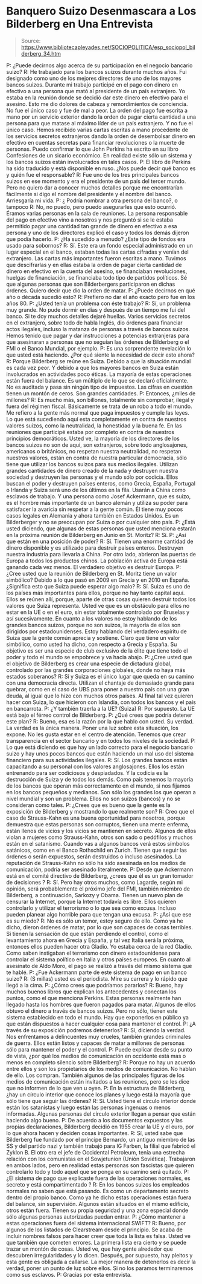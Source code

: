 # Banquero Suizo Desenmascara a Los Bilderberg en Una Entrevista

> Source: https://www.bibliotecapleyades.net/SOCIOPOLITICA/esp_sociopol_bilderberg_34.htm

P: ¿Puede decirnos algo acerca de su
participación en el negocio bancario suizo?
R: He trabajado para los bancos suizos durante muchos años. Fui
designado como uno de los mejores directores de uno de los mayores
bancos suizos. Durante mi trabajo participé en el pago con dinero en
efectivo a una persona que mató al presidente de un país extranjero.
Yo
estaba en la reunión donde se decidió dar este dinero en efectivo para
el asesino. Esto me dio dolores de cabeza y remordimientos de conciencia.
No fue el único caso y fue de mal a peor.
La orden del pago fue escrita a mano por un servicio exterior dando la
orden de pagar cierta cantidad a una persona para que matase al máximo
líder de un país extranjero. Y no fue el único caso. Hemos recibido
varias cartas escritas a mano procedente de los servicios secretos
extranjeros dando la orden de desembolsar dinero en efectivo en cuentas
secretas para financiar revoluciones o la muerte de personas.
Puedo
confirmar lo que
John Perkins ha escrito en su libro Confesiones de un
sicario económico. En realidad existe sólo un sistema y los bancos
suizos están involucrados en tales casos.
P: El libro de Perkins ha sido traducido y está disponible en ruso. ¿Nos
puede decir qué banco es y quién fue el responsable?
R: Fue uno de los tres principales bancos suizos en ese momento y era el
presidente de un país del tercer mundo. Pero no quiero dar a conocer
muchos detalles porque me encontrarían fácilmente si digo el nombre del
presidente y el nombre del banco. Arriesgaría mi vida.
P: ¿ Podría nombrar a otra persona del banco?, o tampoco
R: No, no puedo, pero puedo asegurarles que esto ocurrió. Éramos varias
personas en la sala de reuniones. La persona responsable del pago en
efectivo vino a nosotros y nos preguntó si se le estaba permitido pagar
una cantidad tan grande de dinero en efectivo a esa persona y uno de los
directores explicó el caso y todos los demás dijeron que podía hacerlo.
P: ¿Ha sucedido a menudo? ¿Este tipo de fondos era usado para sobornos?
R: Sí. Este era un fondo especial administrado en un lugar especial en
el banco, estaban todas las cartas cifradas y venían del extranjero. Las
cartas más importantes fueron escritas a mano.
Tuvimos que descifrarlas
y en ellas estaba la orden de pagar cierta cantidad de dinero en
efectivo en la cuenta del asesino, se financiaban revoluciones, huelgas
de financiación, se financiaba todo tipo de partidos políticos. Sé que
algunas personas que son Bilderbergers participaron en dichas órdenes.
Quiero decir que dio la orden de matar.
P: ¿Puede decirnos en qué año o década sucedió esto?
R: Prefiero no dar el año exacto pero fue en los años 80.
P: ¿Usted tenía un problema con éste trabajo?
R: Sí, un problema muy grande. No pude dormir en días y después de un
tiempo me fui del banco. Si te doy muchos detalles dejaré huellas.
Varios servicios secretos en el extranjero, sobre todo de habla Inglés,
dio órdenes para financiar actos ilegales, incluso la matanza de
personas a través de bancos suizos.
Hemos tenido que pagar y dar
instrucciones a potencias extranjeras para que asesinaran a personas que
no seguían las órdenes de Bilderberg o el FMI o el Banco Mundial, por
ejemplo.
P: Es una sorprendente revelación lo que usted está haciendo. ¿Por qué
siente la necesidad de decir esto ahora?
R: Porque Bilderberg se reúne en Suiza. Debido a que la situación
mundial es cada vez peor. Y debido a que los mayores bancos en Suiza
están involucrados en actividades poco éticas. La mayoría de estas
operaciones están fuera del balance. Es un múltiplo de lo que se declaró
oficialmente. No es auditada y pasa sin ningún tipo de impuestos. Las
cifras en cuestión tienen un montón de ceros. Son grandes cantidades.
P: Entonces, ¿miles de millones?
R: Es mucho más, son billones, totalmente sin comprobar, ilegal y fuera
del régimen fiscal. Básicamente se trata de un robo a todo el mundo. Me
refiero a la gente más normal que paga impuestos y cumple las leyes. Lo
que está sucediendo aquí esta completamente en contra de nuestros
valores suizos, como la neutralidad, la honestidad y la buena fe.
En las
reuniones que participé estaba por completo en contra de nuestros
principios democráticos. Usted ve, la mayoría de los directores de los
bancos suizos no son de aquí, son extranjeros, sobre todo anglosajones,
americanos o británicos, no respetan nuestra neutralidad, no respetan
nuestros valores, están en contra de nuestra particular democracia, sólo
tiene que utilizar los bancos suizos para sus medios ilegales.
Utilizan grandes cantidades de dinero creado de la nada y destruyen
nuestra sociedad y destruyen las personas y el mundo sólo por codicia.
Ellos buscan el poder y destruyen países enteros, como Grecia, España,
Portugal o Irlanda y Suiza será uno de los últimos en la fila.
Usarán a
China como esclavos de trabajo. Y una persona como Josef Ackermann, que
es suizo, es el hombre más importante de un banco alemán y utiliza su
poder para satisfacer la avaricia sin respetar a la gente común.
Él
tiene muy pocos casos legales en Alemania y ahora también en Estados
Unidos. Es un Bilderberger y no se preocupan por Suiza o por cualquier
otro país.
P: ¿Está usted diciendo, que algunas de estas personas que usted
menciona estarán en la próxima reunión de Bilderberg en Junio en St.
Moritz?
R: Sí.
P: ¿Así que están en una posición de poder?
R: Sí. Tienen una enorme cantidad de dinero disponible y es utilizado
para destruir países enteros. Destruyen nuestra industria para llevarla
a China. Por otro lado, abrieron las puertas de Europa a todos los
productos chinos. La población activa de Europa está ganando cada vez
menos. El verdadero objetivo es destruir Europa.
P: ¿Cree usted que la reunión de Bilderberg en St. Moritz tiene un valor
simbólico? Debido a lo que pasó en 2009 en Grecia y en 2010 en España. ¿Significa
esto que Suiza puede esperar algo malo?
R: Sí. Suiza es uno de los países más importantes para ellos, porque no
hay tanto capital aquí. Ellos se reúnen allí, porque, aparte de otras
cosas quieren destruir todos los valores que Suiza representa.
Usted ve
que es un obstáculo para ellos no estar en la UE o en el euro, sin estar
totalmente controlado por Bruselas y así sucesivamente. En cuanto a los
valores no estoy hablando de los grandes bancos suizos, porque no son
suizos, la mayoría de ellos son dirigidos por estadounidenses. Estoy
hablando del verdadero espíritu de Suiza que la gente común aprecia y
sostiene.
Claro que tiene un valor simbólico, como usted ha dicho, con respecto a
Grecia y España. Su objetivo es ser una especie de club exclusivo de la
élite que tiene todo el poder y todo el mundo se empobrece y va hacia
abajo.
P: ¿Cree usted que el objetivo de Bilderberg es crear una especie de
dictadura global, controlado por las grandes corporaciones globales,
donde no haya más estados soberanos?
R: Sí y Suiza es el único lugar que queda en su camino con una
democracia directa. Utilizan el chantaje de demasiado grande para
quebrar, como en el caso de UBS para poner a nuestro país con una gran
deuda, al igual que lo hizo con muchos otros países. Al final tal vez
quieren hacer con Suiza, lo que hicieron con Islandia, con todos los
bancos y el país en bancarrota.
P: ¿Y también traerla a la UE? (Suiza)
R: Por supuesto. La UE está bajo el férreo control de Bilderberg.
P: ¿Qué crees que podría detener este plan?
R: Bueno, esa es la razón por la que hablo con usted. Su verdad. La
verdad es la única manera. Poner una luz sobre esta situación, los
expone. No les gusta estar en el centro de atención. Tenemos que crear
transparencia en el sector bancario y en todos los niveles de la
sociedad.
P: Lo que está diciendo es que hay un lado correcto para el negocio
bancario suizo y hay unos pocos bancos que están haciendo un mal uso del
sistema financiero para sus actividades ilegales.
R: Sí. Los grandes bancos están capacitando a su personal con los
valores anglosajones. Ellos los están entrenando para ser codiciosos y
despiadados. Y la codicia es la destrucción de Suiza y de todos los
demás.
Como país tenemos la mayoría de los bancos que operan más
correctamente en el mundo, si nos fijamos en los bancos pequeños y
medianos. Son sólo los grandes los que operan a nivel mundial y son un
problema. Ellos no son suizos (bancos) y no se consideran como tales.
P: ¿Crees que es bueno que la gente es la exposición de Bilderberg y
mostrando lo que realmente son?
R: Creo que el caso de
Strauss-Kahn es una buena oportunidad para
nosotros, porque demuestra que estas personas son corruptos, tienen una
mente enferma, están llenos de vicios y los vicios se mantienen en
secreto. Algunos de ellos violan a mujeres como Strauss-Kahn, otros son sado o pedófilos y muchos están en el satanismo.
Cuando vas a algunos
bancos verá estos símbolos satánicos, como en el Banco Rothschild en
Zurich. Tienen que seguir las órdenes o serán expuestos, serán
destruidos o incluso asesinados. La reputación de Strauss-Kahn no sólo
ha sido asesinada en los medios de comunicación, podría ser asesinado
literalmente.
P: Desde que Ackermann está en el comité directivo de Bilderberg, ¿crees
que él es un gran tomador de decisiones ?
R: Sí. Pero hay otros muchos, como Lagarde, según mi opinión, será
probablemente el próximo jefe del FMI, también miembro de Bilderberg, a
continuación, Sarkozy y Obama. Tienen un nuevo plan de
censurar
la
Internet, porque la Internet todavía es libre. Ellos quieren controlarlo y
utilizar el terrorismo o lo que sea como excusa. Incluso pueden planear
algo horrible para que tengan una excusa.
P: ¿Así que ese es su miedo?
R: No es sólo un temor, estoy seguro de ello. Como ya he dicho, dieron
órdenes de matar, por lo que son capaces de cosas terribles. Si tienen
la sensación de que están perdiendo el control, como el levantamiento
ahora en Grecia y España, y tal vez Italia será la próxima, entonces
ellos pueden hacer otra Gladio. Yo estaba cerca de
la red Gladio.
Como
saben instigaban el terrorismo con dinero estadounidense para controlar
el sistema político en Italia y otros países europeos. En cuanto al
asesinato de Aldo Moro, el pago se realizó a través del mismo sistema
que te hablé.
P: ¿Fue Ackermann parte de este sistema de pago en un banco suizo?
R: (S millas)
usted es el periodista. Mire su carrera y lo rápido que
llegó a la cima.
P: ¿Cómo crees que podríamos pararlos?
R: Bueno, hay muchos buenos libros que explican los antecedentes y
conectan los puntos, como el que menciona Perkins. Estas personas
realmente han llegado hasta los hombres que fueron pagados para matar.
Algunos de ellos obtuvo el dinero a través de bancos suizos. Pero no
sólo, tienen este sistema establecido en todo el mundo. Hay que
exponerlos en público ya que están dispuestos a hacer cualquier cosa
para mantener el control.
P: ¿A través de su exposición podremos detenerlos?
R: Sí, diciendo la verdad. Nos enfrentamos a delincuentes muy crueles,
también grandes criminales de guerra. Ellos están listos y capaces de
matar a millones de personas sólo para mantener el poder y el control.
P: Puede explicar desde su punto de vista, ¿por qué los medios de
comunicación en occidente está mas o menos en completo silencio sobre
Bilderberg?
R: Porque no hay un acuerdo entre ellos y
son los propietarios de los
medios de comunicación. No hablan de ello. Los compran. También algunos
de las principales figuras de los medios de comunicación están invitados
a las reuniones, pero se les dice que no informen de lo que ven u oyen.
P: En la estructura de Bilderberg, ¿hay un círculo interior que conoce
los planes y luego está la mayoría que sólo tiene que seguir las órdenes?
R: Sí. Usted tiene el círculo interior donde están los satanistas y
luego están las personas ingenuas o menos informadas. Algunas personas
del círculo exterior llegan a pensar que están haciendo algo bueno.
P: De acuerdo a los documentos expuestos y las propias declaraciones,
Bilderberg decidió en 1955 crear la UE y el euro, por lo que ahora hacen
y deciden cosas importantes.
R: Sí, usted sabe que Bilderberg fue fundado por el
príncipe Bernardo,
un antiguo miembro de las SS y del partido nazi y también trabajó para
IG Farben, la filial que fabricó el
Zyklon B. El otro era el jefe de
Occidental Petroleum, tenía una estrecha relación con los comunistas en
el Sowjetunion (Unión Soviética).
Trabajaron en ambos lados, pero en
realidad estas personas son fascistas que quieren controlarlo todo y
todo aquel que se ponga en su camino será quitado.
P: ¿El sistema de pago que explicaste fuera de las operaciones normales,
es secreto y está compartimentado ?
R: En los bancos suizos los empleados normales no saben que está pasando.
Es como un departamento secreto dentro del propio banco. Como ya he
dicho estas operaciones están fuera del balance, sin supervisión.
Algunos están situados en el mismo edificio, otros están fuera. Tienen
su propia seguridad y una zona especial donde sólo algunas personas
autorizadas puedan entrar.
P: ¿Cómo mantener a estas operaciones fuera del sistema internacional
SWIFT?
R: Bueno, por algunos de los listados de
Clearstream desde el principio.
Se acaba de incluir nombres falsos para hacer creer que toda la lista es
falsa. Usted ve que también que cometen errores. La primera lista era
cierto y se puede trazar un montón de cosas. Usted ve, que hay gente
alrededor que descubren irregularidades y lo dicen. Después, por
supuesto, hay pleitos y esta gente es obligada a callarse.
La mejor manera de detenerlos es decir la verdad, poner un punto de luz
sobre ellos. Si no los paramos terminaremos como sus esclavos.
P: Gracias por esta entrevista.
